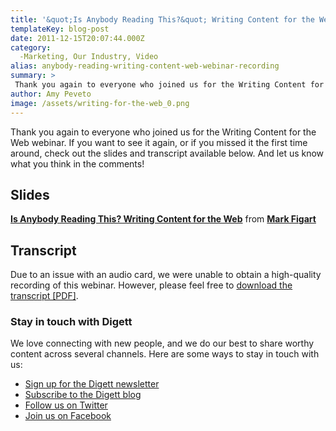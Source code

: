```yaml
---
title: '&quot;Is Anybody Reading This?&quot; Writing Content for the Web [Webinar Recording]'
templateKey: blog-post
date: 2011-12-15T20:07:44.000Z
category: 
  -Marketing, Our Industry, Video
alias: anybody-reading-writing-content-web-webinar-recording
summary: > 
 Thank you again to everyone who joined us for the Writing Content for the Web webinar. If you want to see it again, or if you missed it the first time around, check out the slides and transcript available below. And let us know what you think in the comments!
author: Amy Peveto
image: /assets/writing-for-the-web_0.png
---
```


Thank you again to everyone who joined us for the Writing Content for the Web webinar. If you want to see it again, or if you missed it the first time around, check out the slides and transcript available below. And let us know what you think in the comments!

Slides
------

**[Is Anybody Reading This? Writing Content for the Web](//www.slideshare.net/figart/is-anybody-reading-this-writing-content-for-the-web "Is Anybody Reading This? Writing Content for the Web")** from **[Mark Figart](https://www.slideshare.net/figart)**

Transcript
----------

Due to an issue with an audio card, we were unable to obtain a high-quality recording of this webinar. However, please feel free to [download the transcript \[PDF\]](/assets/writingforthewebtranscript.pdf).

### Stay in touch with Digett

We love connecting with new people, and we do our best to share worthy content across several channels. Here are some ways to stay in touch with us:

*   [Sign up for the Digett newsletter](/subscribe)
*   [Subscribe to the Digett blog](/blog)
*   [Follow us on Twitter](http://twitter.com/#!/Digett)
*   [Join us on Facebook](https://www.facebook.com/Digett)